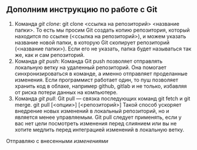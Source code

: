 ## Дополним инструкцию по работе с Git
1. Команда *git clone*:
git clone <ссылка на репозиторий> <название папки>.
То есть мы просим Git создать копию репозитория, который находится по ссылке (<ссылка на репозиторий>), и можем указать название новой папки, в которую Git скопирует репозиторий (<название папки>). Если его не указать, папка будет называться так же, как и сам репозиторий.
2. Команда *git push*:
Команда Git push позволяет отправлять локальную ветку на удаленный репозиторий. Она помогает синхронизироваться в команде, а именно отправляет проделанные изменения. Если программист работает один, то пуш позволяет хранить код в облаке, например github, gitlab и не только, избавляя от риска потери данных на компьютере.
3. Команда *git pull*:
Git pull — связка последующих команд git fetch и git merge.
git pull [<опции>] [<репозиторий>]
Такой способ ускоряет внедрение новых изменений в локальный репозиторий, но и является менее управляемым. Git pull следует применять, если у вас нет цели посмотреть изменения перед слиянием или вы не хотите медлить перед интеграцией изменений в локальную ветку.

Отправляю с внесенными *изменениями*